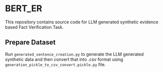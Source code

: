 # BERT_ER
This repository contains source code for LLM generated synthetic evidence based Fact Verification Task.

## Prepare Dataset
Run `generated_sentence_creation.py` to generate the LLM generated synthetic data and then convert that into .csv format using `generation_pickle_to_csv_convert.pickle.py` file.



